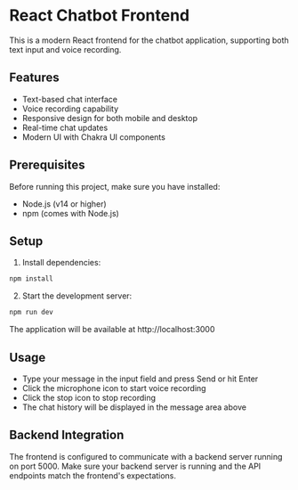# React Chatbot Frontend

This is a modern React frontend for the chatbot application, supporting both text input and voice recording.

## Features

- Text-based chat interface
- Voice recording capability
- Responsive design for both mobile and desktop
- Real-time chat updates
- Modern UI with Chakra UI components

## Prerequisites

Before running this project, make sure you have installed:
- Node.js (v14 or higher)
- npm (comes with Node.js)

## Setup

1. Install dependencies:
```bash
npm install
```

2. Start the development server:
```bash
npm run dev
```

The application will be available at http://localhost:3000

## Usage

- Type your message in the input field and press Send or hit Enter
- Click the microphone icon to start voice recording
- Click the stop icon to stop recording
- The chat history will be displayed in the message area above

## Backend Integration

The frontend is configured to communicate with a backend server running on port 5000. Make sure your backend server is running and the API endpoints match the frontend's expectations.
